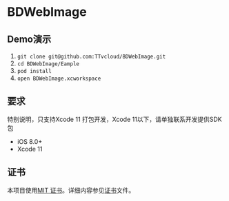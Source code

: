 # BDWebImage

## Demo演示

1. `git clone git@github.com:TTvcloud/BDWebImage.git`
2. `cd BDWebImage/Eample`
3. `pod install`
4. `open BDWebImage.xcworkspace`


## 要求

特别说明，只支持Xcode 11 打包开发，Xcode 11以下，请单独联系开发提供SDK包

* iOS 8.0+
* Xcode 11

## 证书

本项目使用[MIT 证书](LICENSE)。详细内容参见[证书](LICENSE)文件。
